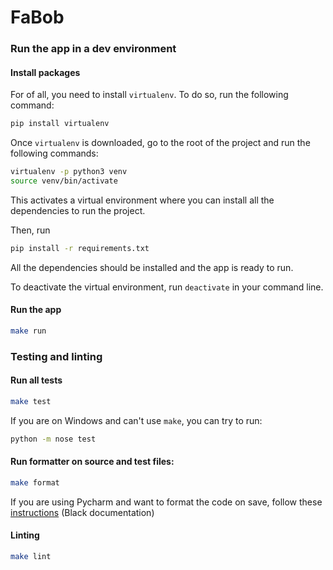 # FaBob

### Run the app in a dev environment
#### Install packages
For of all, you need to install ``virtualenv``. To do so,  run the following command:
```bash
pip install virtualenv
```

Once ``virtualenv`` is downloaded, go to the root of the project and run the following commands:
```bash
virtualenv -p python3 venv
source venv/bin/activate
```

This activates a virtual environment where you can install all the dependencies to run the project.

Then, run 
```bash
pip install -r requirements.txt
```

All the dependencies should be installed and the app is ready to run.

To deactivate the virtual environment, run ```deactivate``` in your command line.

#### Run the app
```bash
make run
```

### Testing and linting
#### Run all tests
```bash
make test
```

If you are on Windows and can't use `make`, you can try to run:
```bash
python -m nose test
```

#### Run formatter on source and test files: 
```bash
make format
```

If you are using Pycharm and want to format the code on save, follow these [instructions](https://black.readthedocs.io/en/stable/editor_integration.html) (Black documentation)

#### Linting
```bash
make lint
```
